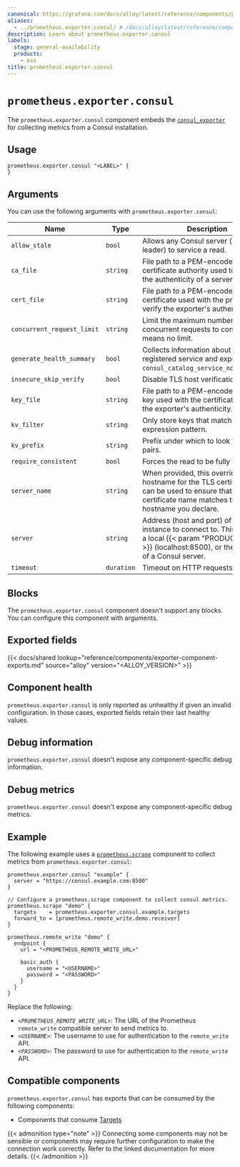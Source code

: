 ```yaml
---
canonical: https://grafana.com/docs/alloy/latest/reference/components/prometheus/prometheus.exporter.consul/
aliases:
  - ../prometheus.exporter.consul/ # /docs/alloy/latest/reference/components/prometheus.exporter.consul/
description: Learn about prometheus.exporter.consul
labels:
  stage: general-availability
  products:
    - oss
title: prometheus.exporter.consul
---
```


# `prometheus.exporter.consul`

The `prometheus.exporter.consul` component embeds the [`consul_exporter`](https://github.com/prometheus/consul_exporter) for collecting metrics from a Consul installation.

## Usage

```alloy
prometheus.exporter.consul "<LABEL>" {
}
```

## Arguments

You can use the following arguments with `prometheus.exporter.consul`:

| Name                       | Type       | Description                                                                                                                                                           | Default                   | Required |
| -------------------------- | ---------- | --------------------------------------------------------------------------------------------------------------------------------------------------------------------- | ------------------------- | -------- |
| `allow_stale`              | `bool`     | Allows any Consul server (non-leader) to service a read.                                                                                                              | `true`                    | no       |
| `ca_file`                  | `string`   | File path to a PEM-encoded certificate authority used to validate the authenticity of a server certificate.                                                           |                           | no       |
| `cert_file`                | `string`   | File path to a PEM-encoded certificate used with the private key to verify the exporter's authenticity.                                                               |                           | no       |
| `concurrent_request_limit` | `string`   | Limit the maximum number of concurrent requests to consul, 0 means no limit.                                                                                          |                           | no       |
| `generate_health_summary`  | `bool`     | Collects information about each registered service and exports `consul_catalog_service_node_healthy`.                                                                 | `true`                    | no       |
| `insecure_skip_verify`     | `bool`     | Disable TLS host verification.                                                                                                                                        | `false`                   | no       |
| `key_file`                 | `string`   | File path to a PEM-encoded private key used with the certificate to verify the exporter's authenticity.                                                               |                           | no       |
| `kv_filter`                | `string`   | Only store keys that match this regular expression pattern.                                                                                                           | `".*"`                    | no       |
| `kv_prefix`                | `string`   | Prefix under which to look for KV pairs.                                                                                                                              |                           | no       |
| `require_consistent`       | `bool`     | Forces the read to be fully consistent.                                                                                                                               |                           | no       |
| `server_name`              | `string`   | When provided, this overrides the hostname for the TLS certificate. It can be used to ensure that the certificate name matches the hostname you declare.              |                           | no       |
| `server`                   | `string`   | Address (host and port) of the Consul instance to connect to. This could be a local {{< param "PRODUCT_NAME" >}} (localhost:8500), or the address of a Consul server. | `"http://localhost:8500"` | no       |
| `timeout`                  | `duration` | Timeout on HTTP requests to consul.                                                                                                                                   | `"500ms"`                 | no       |

## Blocks

The `prometheus.exporter.consul` component doesn't support any blocks. You can configure this component with arguments.

## Exported fields

{{< docs/shared lookup="reference/components/exporter-component-exports.md" source="alloy" version="<ALLOY_VERSION>" >}}

## Component health

`prometheus.exporter.consul` is only reported as unhealthy if given an invalid configuration.
In those cases, exported fields retain their last healthy values.

## Debug information

`prometheus.exporter.consul` doesn't expose any component-specific
debug information.

## Debug metrics

`prometheus.exporter.consul` doesn't expose any component-specific
debug metrics.

## Example

The following example uses a [`prometheus.scrape`][scrape] component to collect metrics from `prometheus.exporter.consul`:

```alloy
prometheus.exporter.consul "example" {
  server = "https://consul.example.com:8500"
}

// Configure a prometheus.scrape component to collect consul metrics.
prometheus.scrape "demo" {
  targets    = prometheus.exporter.consul.example.targets
  forward_to = [prometheus.remote_write.demo.receiver]
}

prometheus.remote_write "demo" {
  endpoint {
    url = "<PROMETHEUS_REMOTE_WRITE_URL>"

    basic_auth {
      username = "<USERNAME>"
      password = "<PASSWORD>"
    }
  }
}
```

Replace the following:

- _`<PROMETHEUS_REMOTE_WRITE_URL>`_: The URL of the Prometheus `remote_write` compatible server to send metrics to.
- _`<USERNAME>`_: The username to use for authentication to the `remote_write` API.
- _`<PASSWORD>`_: The password to use for authentication to the `remote_write` API.

[scrape]: ../prometheus.scrape/

<!-- START GENERATED COMPATIBLE COMPONENTS -->

## Compatible components

`prometheus.exporter.consul` has exports that can be consumed by the following components:

- Components that consume [Targets](../../../compatibility/#targets-consumers)

{{< admonition type="note" >}}
Connecting some components may not be sensible or components may require further configuration to make the connection work correctly.
Refer to the linked documentation for more details.
{{< /admonition >}}

<!-- END GENERATED COMPATIBLE COMPONENTS -->
